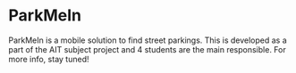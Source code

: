 # ParkMeIn
ParkMeIn is a mobile solution to find street parkings. This is developed as a part of the AIT subject project and 4 students are the main responsible. For more info, stay tuned!
